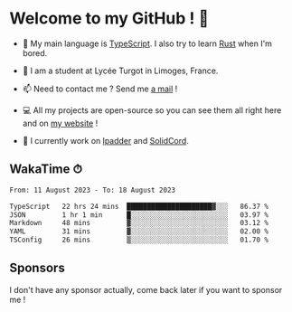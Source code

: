 # Welcome to my GitHub ! 🌃

- 🔭 My main language is [TypeScript](https://www.typescriptlang.org/). I also try to learn [Rust](https://www.rust-lang.org/) when I'm bored. 

- 🌱 I am a student at Lycée Turgot in Limoges, France.

- 📫 Need to contact me ? Send me <a href="mailto:mikkel@milescode.dev">a mail</a> !

- 💻 All my projects are open-source so you can see them all right here and on <a href="https://www.vexcited.ml">my website</a> !

- 👀 I currently work on [lpadder](https://github.com/Vexcited/lpadder) and [SolidCord](https://github.com/Vexcited/SolidCord).

## WakaTime ⏱

<!--START_SECTION:waka-->

```txt
From: 11 August 2023 - To: 18 August 2023

TypeScript   22 hrs 24 mins  █████████████████████▓░░░   86.37 %
JSON         1 hr 1 min      █░░░░░░░░░░░░░░░░░░░░░░░░   03.97 %
Markdown     48 mins         ▓░░░░░░░░░░░░░░░░░░░░░░░░   03.12 %
YAML         31 mins         ▓░░░░░░░░░░░░░░░░░░░░░░░░   02.00 %
TSConfig     26 mins         ▒░░░░░░░░░░░░░░░░░░░░░░░░   01.70 %
```

<!--END_SECTION:waka-->

## Sponsors

I don't have any sponsor actually, come back later if you want to sponsor me !
